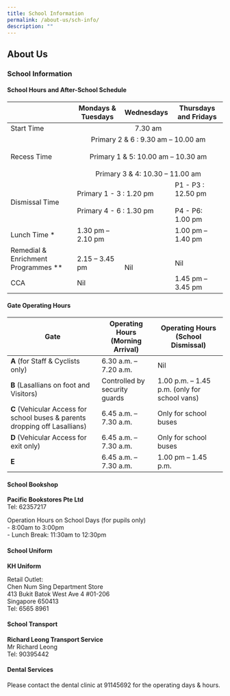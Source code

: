 ```yaml
---
title: School Information
permalink: /about-us/sch-info/
description: ""
---
```

## About Us

### School Information

#### School Hours and After-School Schedule

<table>
<thead>
  <tr>
    <th></th>
    <th>Mondays &amp; Tuesdays</th>
    <th>Wednesdays</th>
    <th>Thursdays and Fridays</th>
  </tr>
</thead>
<tbody>
  <tr>
    <td>Start Time</td>
		<td colspan="3"><center>7.30 am</center></td>
  </tr>
  <tr>
    <td>Recess Time</td>
    <td colspan="3"><center>Primary 2 &amp; 6 : 9.30 am – 10.00 am<br><br>Primary 1 &amp; 5: 10.00 am – 10.30 am<br><br>Primary 3 &amp; 4: 10.30 – 11.00 am</center></td>
  </tr>
  <tr>
    <td>Dismissal Time</td>
    <td colspan="2">Primary 1 - 3 : 1.20 pm<br><br>Primary 4 - 6 : 1.30 pm</td>
    <td>P1 - P3 : 12.50 pm<br><br>P4 - P6: 1.00 pm<br></td>
  </tr>
  <tr>
    <td>Lunch Time *</td>
    <td>1.30 pm – 2.10 pm</td>
    <td rowspan="3"> <br> <br>Nil</td>
    <td>1.00 pm – 1.40 pm</td>
  </tr>
  <tr>
    <td>Remedial &amp; Enrichment Programmes **</td>
    <td> <br>2.15 – 3.45 pm</td>
    <td> <br>Nil</td>
  </tr>
  <tr>
    <td>CCA </td>
    <td>Nil</td>
    <td>1.45 pm – 3.45 pm</td>
  </tr>
</tbody>
</table>


#### Gate Operating Hours

<table>
<thead>
  <tr>
    <th>Gate</th>
    <th>Operating Hours<br>(Morning Arrival)</th>
    <th>Operating Hours<br>(School Dismissal)</th>
  </tr>
</thead>
<tbody>
  <tr>
		<td><b>A</b> (for Staff &amp; Cyclists only)</td>
    <td>6.30 a.m. – 7.20 a.m.</td>
    <td>Nil</td>
  </tr>
  <tr>
		<td><b>B</b> (Lasallians on foot and Visitors)</td>
    <td>Controlled by security guards</td>
    <td>1.00 p.m. – 1.45 p.m. (only for school vans)</td>
  </tr>
  <tr>
		<td><b>C</b> (Vehicular Access for school buses &amp; parents dropping off Lasallians)</td>
    <td>6.45 a.m. – 7.30 a.m.</td>
    <td>Only for school buses</td>
  </tr>
  <tr>
		<td><b>D</b> (Vehicular Access for exit only)</td>
    <td>6.45 a.m. – 7.30 a.m.</td>
    <td>Only for school buses</td>
  </tr>
  <tr>
		<td><b>E</b></td>
    <td>6.45 a.m. – 7.30 a.m.</td>
    <td>1.00 pm – 1.45 p.m.</td>
  </tr>
</tbody>
</table>

#### School Bookshop


**Pacific Bookstores Pte Ltd**<br>
Tel: 62357217

  

Operation Hours on School Days (for pupils only)<br>
\- 8:00am to 3:00pm<br>
\- Lunch Break: 11:30am to 12:30pm

  

#### School Uniform


**KH Uniform**

  

Retail Outlet: <br>
Chen Num Sing Department Store<br>
413 Bukit Batok West Ave 4 #01-206<br>
Singapore 650413<br>
Tel: 6565 8961

  

#### School Transport


**Richard Leong Transport Service**<br>
Mr Richard Leong<br>
Tel: 90395442

  

#### Dental Services


Please contact the dental clinic at 91145692 for the operating days & hours.